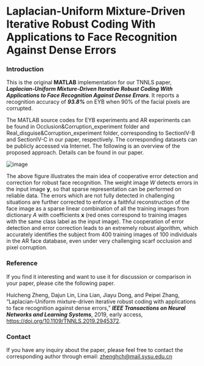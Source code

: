 #  Laplacian-Uniform Mixture-Driven Iterative Robust Coding With Applications to Face Recognition Against Dense Errors

### Introduction

This is the original **MATLAB** implementation for our TNNLS paper, ***Laplacian-Uniform Mixture-Driven Iterative Robust Coding With Applications to Face Recognition Against Dense Errors***. It reports a recognition accuracy of ***93.8%*** on EYB when 90% of the facial pixels are corrupted.

The MATLAB source codes for EYB experiments and AR experiments can be found in Occlusion&Corruption_experiment folder and Real_disguise&Corruption_experiment folder, corresponding to SectionIV-B and SectionIV-C in our paper, respectively. The corresponding datasets can be publicly accessed via Internet. The following is an overview of the proposed approach. Details can be found in our paper.

![image](https://github.com/sysuzhc/LUMIRC/blob/master/Idea.jpg)

The above figure illustrates the main idea of cooperative error detection and correction for robust face recognition. The weight image *W* detects errors in the input image **y**, so that sparse representation can be performed on reliable data. The errors which are not fully detected in challenging situations are further corrected to enforce a faithful reconstruction of the face image as a sparse linear combination of all the training images from dictionary *A* with coefficients **x** (red ones correspond to training images with the same class label as the input image). The cooperation of error detection and error correction leads to an extremely robust algorithm, which accurately identifies the subject from 400 training images of 100 individuals in the AR face database, even under very challenging scarf occlusion and pixel corruption.

###  Reference  

If you find it interesting and want to use it for discussion or comparison in your paper, please cite the following paper.

Huicheng Zheng, Dajun Lin, Lina Lian, Jiayu Dong, and Peipei Zhang, “Laplacian-Uniform mixture-driven iterative robust coding with applications to face recognition against dense errors,” ***IEEE Transactions on Neural Networks and Learning Systems***, 2019, early access, https://doi.org/10.1109/TNNLS.2019.2945372.

###  Contact

If you have any inquiry about the paper, please feel free to contact the corresponding author through email: zhenghch@mail.sysu.edu.cn
